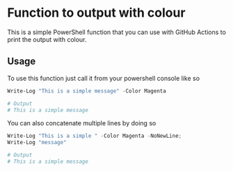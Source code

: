 # Function to output with colour

This is a simple PowerShell function that you can use with GitHub Actions to print the output with colour.

## Usage

To use this function just call it from your powershell console like so

```powershell
Write-Log "This is a simple message" -Color Magenta

# Output
# This is a simple message
```

You can also concatenate multiple lines by doing so

```powershell
Write-Log "This is a simple " -Color Magenta -NoNewLine;
Write-Log "message"

# Output
# This is a simple message
```

